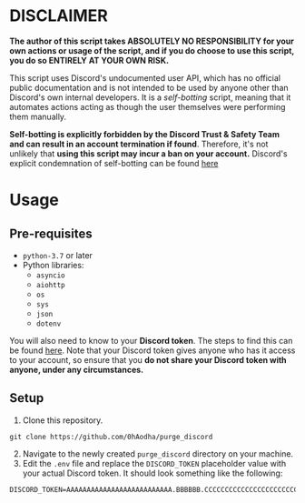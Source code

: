 # DISCLAIMER 
**The author of this script takes ABSOLUTELY NO RESPONSIBILITY for your own actions or usage of the script, and if you do choose to use this script, you do so ENTIRELY AT YOUR OWN RISK.**

This script uses Discord's undocumented user API, which has no official public documentation and is not intended to be used by anyone other than Discord's own internal developers. It is a *self-botting* script, meaning that it automates actions acting as though the user themselves were performing them manually. 

**Self-botting is explicitly forbidden by the Discord Trust & Safety Team and can result in an account termination if found**. Therefore, it's not unlikely that **using this script may incur a ban on your account.** Discord's explicit condemnation of self-botting can be found [here](https://support.discord.com/hc/en-us/articles/115002192352-Automated-user-accounts-self-bots-)

# Usage 
## Pre-requisites 
- `python-3.7` or later
- Python libraries:
    - `asyncio`
    - `aiohttp` 
    - `os`
    - `sys`
    - `json`
    - `dotenv`

You will also need to know to your **Discord token**. The steps to find this can be found [here](https://www.howtogeek.com/879956/what-is-a-discord-token-and-how-do-you-get-one/). Note that your Discord token gives anyone who has it access to your account, so ensure that you **do not share your Discord token with anyone, under any circumstances.**

## Setup
1. Clone this repository. 
```
git clone https://github.com/0hAodha/purge_discord
```
2. Navigate to the newly created `purge_discord` directory on your machine. 
3. Edit the `.env` file and replace the `DISCORD_TOKEN` placeholder value with your actual Discord token. It should look something like the following: 
```dotenv
DISCORD_TOKEN=AAAAAAAAAAAAAAAAAAAAAAAAAA.BBBBBB.CCCCCCCCCCCCCCCCCCCCCCCCCCCCCCCCCCCCCC
```

